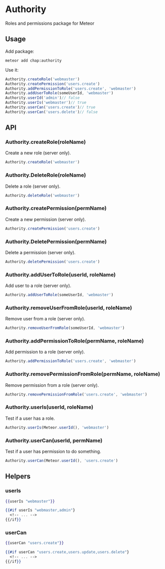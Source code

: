 # Authority

Roles and permissions package for Meteor

## Usage

Add package:

    meteor add chap:authority

Use it:

```js
Authority.createRole('webmaster')
Authority.createPermission('users.create')
Authority.addPermissionToRole('users.create', 'webmaster')
Authority.addUserToRole(someUserId, 'webmaster')
Authority.userId('admin')// false
Authority.userIs('webmaster')// true
Authority.userCan('users.create')// true
Authority.userCan('users.delete')// false
```

## API

### Authority.createRole(roleName)

Create a new role (server only).

```js
Authority.createRole('webmaster')
```

### Authority.DeleteRole(roleName)

Delete a role (server only).

```js
Authority.deleteRole('webmaster')
```

### Authority.createPermission(permName)

Create a new permission (server only).

```js
Authority.createPermission('users.create')
```

### Authority.DeletePermission(permName)

Delete a permission (server only).

```js
Authority.deletePermission('users.create')
```

### Authority.addUserToRole(userId, roleName)

Add user to a role (server only).

```js
Authority.addUserToRole(someUserId, 'webmaster')
```

### Authority.removeUserFromRole(userId, roleName)

Remove user from a role (server only).

```js
Authority.removeUserFromRole(someUserId, 'webmaster')
```

### Authority.addPermissionToRole(permName, roleName)

Add permission to a role (server only).

```js
Authority.addPermissionToRole('users.create', 'webmaster')
```

### Authority.removePermissionFromRole(permName, roleName)

Remove permission from a role (server only).

```js
Authority.removePermissionFromRole('users.create', 'webmaster')
```

### Authority.userIs(userId, roleName)

Test if a user has a role.

```js
Authority.userIs(Meteor.userId(), 'webmaster')
```

### Authority.userCan(userId, permName)

Test if a user has permission to do something.

```js
Authority.userCan(Meteor.userId(), 'users.create')
```

## Helpers

### userIs

```handlebars
{{userIs "webmaster"}}

{{#if userIs "webmaster,admin"}
  <!-- ... -->
{{/if}}
```

### userCan

```handlebars
{{userCan "users.create"}}

{{#if userCan "users.create,users.update,users.delete"}
  <!-- ... -->
{{/if}}
```